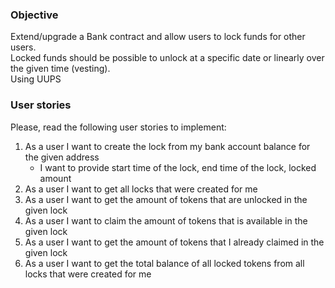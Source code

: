 ### Objective

Extend/upgrade a Bank contract and allow users to lock funds for other users.<br/>
Locked funds should be possible to unlock at a specific date or linearly over the given time (vesting).<br/>
Using UUPS

### User stories
Please, read the following user stories to implement:
1. As a user I want to create the lock from my bank account balance for the given address
   - I want to provide start time of the lock, end time of the lock, locked amount
2. As a user I want to get all locks that were created for me
3. As a user I want to get the amount of tokens that are unlocked in the given lock
4. As a user I want to claim the amount of tokens that is available in the given lock
5. As a user I want to get the amount of tokens that I already claimed in the given lock
6. As a user I want to get the total balance of all locked tokens from all locks that were created for me
